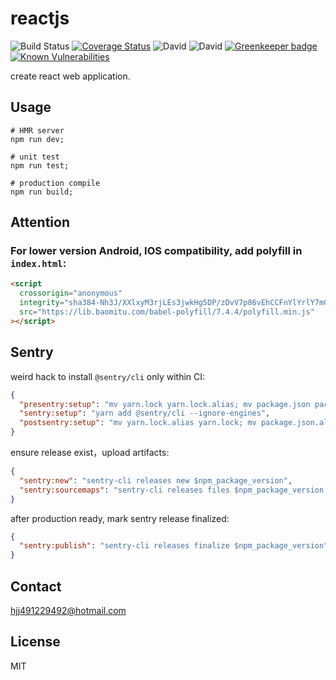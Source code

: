 # reactjs

![Build Status](https://img.shields.io/travis/coco-template/reactjs/master.svg?style=flat)
[![Coverage Status](https://coveralls.io/repos/github/coco-template/reactjs/badge.svg?branch=master)](https://coveralls.io/github/coco-template/reactjs?branch=master)
![David](https://img.shields.io/david/coco-template/reactjs.svg)
![David](https://img.shields.io/david/dev/coco-template/reactjs.svg)
[![Greenkeeper badge](https://badges.greenkeeper.io/coco-template/reactjs.svg)](https://greenkeeper.io/)
[![Known Vulnerabilities](https://snyk.io//test/github/coco-template/reactjs/badge.svg?targetFile=package.json)](https://snyk.io//test/github/coco-template/reactjs?targetFile=package.json)

create react web application.

## Usage

```shell
# HMR server
npm run dev;

# unit test
npm run test;

# production compile
npm run build;
```

## Attention

### For lower version Android, IOS compatibility, add polyfill in `index.html`:

```html
<script
  crossorigin="anonymous"
  integrity="sha384-Nh3J/XXlxyM3rjLEs3jwkHg5DP/zDvV7p86vEhCCFnYlYrlY7mGzUxRKm+oProPB"
  src="https://lib.baomitu.com/babel-polyfill/7.4.4/polyfill.min.js"
></script>
```

## Sentry

weird hack to install `@sentry/cli` only within CI:

```json
{
  "presentry:setup": "mv yarn.lock yarn.lock.alias; mv package.json package.json.alias",
  "sentry:setup": "yarn add @sentry/cli --ignore-engines",
  "postsentry:setup": "mv yarn.lock.alias yarn.lock; mv package.json.alias package.json"
}
```

ensure release exist，upload artifacts:

```json
{
  "sentry:new": "sentry-cli releases new $npm_package_version",
  "sentry:sourcemaps": "sentry-cli releases files $npm_package_version upload-sourcemaps dist/client/static/script --url-prefix '~/27fc6300/static/script' --validate --no-rewrite"
}
```

after production ready, mark sentry release finalized:

```json
{
  "sentry:publish": "sentry-cli releases finalize $npm_package_version"
}
```

## Contact

hjj491229492@hotmail.com

## License

MIT

